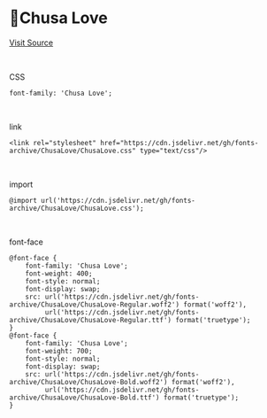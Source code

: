 # Chusa Love

[Visit Source](https://www.yesan.go.kr/kor/sub04_01_01_05.do)

&nbsp;

CSS

```
font-family: 'Chusa Love';
```

&nbsp;

link

```
<link rel="stylesheet" href="https://cdn.jsdelivr.net/gh/fonts-archive/ChusaLove/ChusaLove.css" type="text/css"/>
```

&nbsp;

import

```
@import url('https://cdn.jsdelivr.net/gh/fonts-archive/ChusaLove/ChusaLove.css');
```

&nbsp;

font-face

```
@font-face {
    font-family: 'Chusa Love';
    font-weight: 400;
    font-style: normal;
    font-display: swap;
    src: url('https://cdn.jsdelivr.net/gh/fonts-archive/ChusaLove/ChusaLove-Regular.woff2') format('woff2'),
         url('https://cdn.jsdelivr.net/gh/fonts-archive/ChusaLove/ChusaLove-Regular.ttf') format('truetype');
}
@font-face {
    font-family: 'Chusa Love';
    font-weight: 700;
    font-style: normal;
    font-display: swap;
    src: url('https://cdn.jsdelivr.net/gh/fonts-archive/ChusaLove/ChusaLove-Bold.woff2') format('woff2'),
         url('https://cdn.jsdelivr.net/gh/fonts-archive/ChusaLove/ChusaLove-Bold.ttf') format('truetype');
}
```
